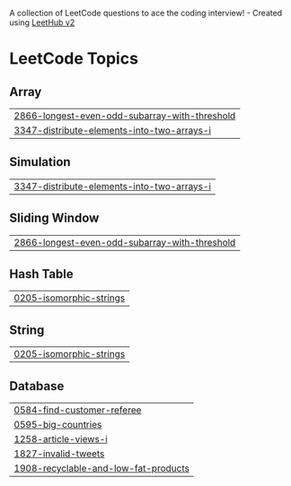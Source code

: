 A collection of LeetCode questions to ace the coding interview! - Created using [LeetHub v2](https://github.com/arunbhardwaj/LeetHub-2.0)
<!---LeetCode Topics Start-->
# LeetCode Topics
## Array
|  |
| ------- |
| [2866-longest-even-odd-subarray-with-threshold](https://github.com/RINSHA003/leetcode/tree/master/2866-longest-even-odd-subarray-with-threshold) |
| [3347-distribute-elements-into-two-arrays-i](https://github.com/RINSHA003/leetcode/tree/master/3347-distribute-elements-into-two-arrays-i) |
## Simulation
|  |
| ------- |
| [3347-distribute-elements-into-two-arrays-i](https://github.com/RINSHA003/leetcode/tree/master/3347-distribute-elements-into-two-arrays-i) |
## Sliding Window
|  |
| ------- |
| [2866-longest-even-odd-subarray-with-threshold](https://github.com/RINSHA003/leetcode/tree/master/2866-longest-even-odd-subarray-with-threshold) |
## Hash Table
|  |
| ------- |
| [0205-isomorphic-strings](https://github.com/RINSHA003/leetcode/tree/master/0205-isomorphic-strings) |
## String
|  |
| ------- |
| [0205-isomorphic-strings](https://github.com/RINSHA003/leetcode/tree/master/0205-isomorphic-strings) |
## Database
|  |
| ------- |
| [0584-find-customer-referee](https://github.com/RINSHA003/leetcode/tree/master/0584-find-customer-referee) |
| [0595-big-countries](https://github.com/RINSHA003/leetcode/tree/master/0595-big-countries) |
| [1258-article-views-i](https://github.com/RINSHA003/leetcode/tree/master/1258-article-views-i) |
| [1827-invalid-tweets](https://github.com/RINSHA003/leetcode/tree/master/1827-invalid-tweets) |
| [1908-recyclable-and-low-fat-products](https://github.com/RINSHA003/leetcode/tree/master/1908-recyclable-and-low-fat-products) |
<!---LeetCode Topics End-->